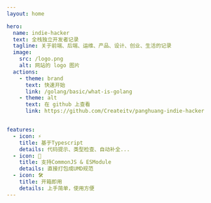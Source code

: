 ```yaml
---
layout: home

hero:
  name: indie-hacker
  text: 全栈独立开发者记录
  tagline: 关于前端、后端、运维、产品、设计、创业、生活的记录
  image:
    src: /logo.png
    alt: 网站的 logo 图片
  actions:
    - theme: brand
      text: 快速开始
      link: /golang/basic/what-is-golang
    - theme: alt
      text: 在 github 上查看
      link: https://github.com/Createitv/panghuang-indie-hacker


features:
  - icon: ⚡️
    title: 基于Typescript
    details: 代码提示、类型检查、自动补全...
  - icon: 🖖
    title: 支持CommonJS & ESModule
    details: 直接打包成UMD规范
  - icon: 🛠️
    title: 开箱即用
    details: 上手简单，使用方便
---
```



